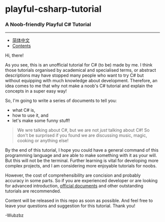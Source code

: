 # playful-csharp-tutorial
### A Noob-friendly Playful C# Tutorial
<hr>

- [简体中文](/README.md) 
- [Contents](/en-Contents.md)

Hi, there!

As you see, this is an unofficial tutorial for C# (to be) made by me. I think those tutorials organised by academical and specialised terms, or abstract descriptions may have stopped many people who want to try C# but without equipping with much knowledge about development. Therefore, an idea comes to me that why not make a noob's C# tutorial and explain the concepts in a super easy way!

So, I'm going to write a series of documents to tell you:

+ what C# is,
+ how to use it, and
+ let's make some funny stuff!

> We wre talking about C#, but we are not *just* talking about C#! So don't be surprised if you found we are discussing music, magic, cooking or anything else!

By the end of this tutorial, I hope you could have a general command of this programming language and are able to make something with it as your will. But this will not be the terminal. Further learning is vital for developing more complex projects, and I am considering more enjoyable tutorials for noobs.

However, the cost of comprehensibility are concision and probably accuracy in some parts. So if you are experienced developer or are looking for advanced introduction, [official documents](https://learn.microsoft.com/en-us/dotnet/csharp/) and other outstanding tutorials are recommended.

Content will be released in this repo as soon as possible. And feel free to leave your questions and suggestion for this tutorial. Thank you!

-Wubzbz
